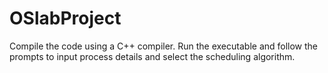 # OSlabProject
Compile the code using a C++ compiler. Run the executable and follow the prompts to input process details and select the scheduling algorithm.

